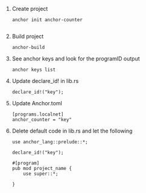 1. Create project

    ```
    anchor init anchor-counter


2. Build project

    ```
    anchor-build

3. See anchor keys and look for the programID output

    ```
    anchor keys list

4. Update declare_id! in lib.rs

    ```
    declare_id!("key");

5. Update Anchor.toml

    ```
    [programs.localnet]
    anchor_counter = "key"

7. Delete default code in lib.rs and let the following

    ```
    use anchor_lang::prelude::*;

    declare_id!("key");

    #[program]
    pub mod project_name {
        use super::*;

    }
